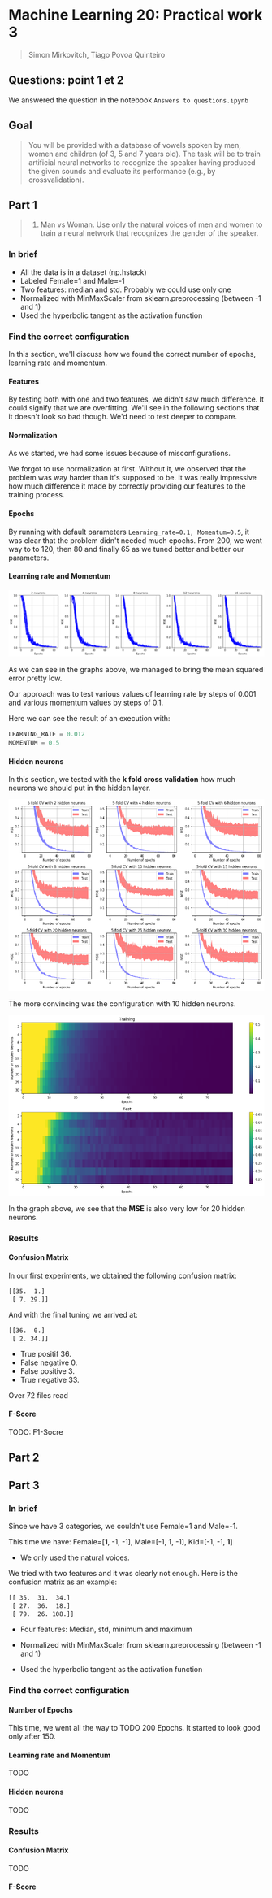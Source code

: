 # Machine Learning 20: Practical work 3

> Simon Mirkovitch, Tiago Povoa Quinteiro 

## Questions: point 1 et 2

We answered the question in the notebook `Answers to questions.ipynb`

## Goal

> You will be provided with a database of vowels spoken by men, women and children (of 3, 5 and 7 years old). The task will be to train artificial neural networks to recognize the speaker having produced the given sounds and evaluate its performance (e.g., by crossvalidation). 

## Part 1

> 1. Man vs Woman. Use only the natural voices of men and women to train a neural network that recognizes the gender of the speaker. 

### In brief

* All the data is in a dataset (np.hstack)
* Labeled Female=1 and Male=-1
* Two features: median and std. Probably we could use only one
* Normalized with MinMaxScaler from sklearn.preprocessing (between -1 and 1)
* Used the hyperbolic tangent as the activation function

### Find the correct configuration

In this section, we'll discuss how we found the correct number of epochs, learning rate and momentum.

#### Features

By testing both with one and two features, we didn't saw much difference. It could signify that we are overfitting. We'll see in the following sections that it doesn't look so bad though. We'd need to test deeper to compare.

#### Normalization

As we started, we had some issues because of misconfigurations.

We forgot to use normalization at first. Without it, we observed that the problem was way harder than it's supposed to be. It was really impressive how much difference it made by correctly providing our features to the training process.

#### Epochs

By running with default parameters `Learning_rate=0.1, Momentum=0.5`, it was clear that the problem didn't needed much epochs. From 200, we went way to to 120, then 80 and finally 65 as we tuned better and better our parameters.

#### Learning rate and Momentum

![png](./mkdown/1/output_21_1.png)

As we can see in the graphs above, we managed to bring the mean squared error pretty low. 

Our approach was to test various values of learning rate by steps of 0.001 and various momentum values by steps of 0.1. 

Here we can see the result of an execution with:

```python
LEARNING_RATE = 0.012 
MOMENTUM = 0.5 
```

#### Hidden neurons

In this section, we tested with the **k fold cross validation** how much neurons we should put in the hidden layer.

![png](./mkdown/1/output_34_0.png)

The more convincing was the configuration with 10 hidden neurons. 

![png](./mkdown/1/output_35_0.png)

In the graph above, we see that the **MSE** is also very low for 20 hidden neurons. 

### Results

#### Confusion Matrix

In our first experiments, we obtained the following confusion matrix:

```
[[35.  1.]
 [ 7. 29.]]
```

And with the final tuning we arrived at:

```
[[36.  0.]
 [ 2. 34.]]
```

- True positif 36.
- False negative 0.
- False positive 3.
- True negative 33.

Over 72 files read

#### F-Score

TODO: F1-Socre

## Part 2



## Part 3

### In brief

Since we have 3 categories, we couldn't use Female=1 and Male=-1.

This time we have: Female=[**1**, -1, -1], Male=[-1, **1**, -1], Kid=[-1, -1, **1**]

* We only used the natural voices.

We tried with two features and it was clearly not enough. Here is the confusion matrix as an example:

```
[[ 35.  31.  34.]
 [ 27.  36.  18.]
 [ 79.  26. 108.]]
```

* Four features: Median, std, minimum and maximum

* Normalized with MinMaxScaler from sklearn.preprocessing (between -1 and 1)
* Used the hyperbolic tangent as the activation function

### Find the correct configuration

#### Number of Epochs

This time, we went all the way to TODO 200 Epochs. It started to look good only after 150.

#### Learning rate and Momentum

TODO

#### Hidden neurons

TODO

### Results

#### Confusion Matrix

TODO

#### F-Score